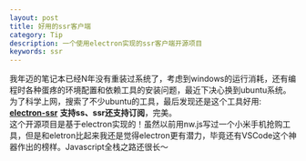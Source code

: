 ```yaml
---
layout: post
title: 好用的ssr客户端
category: Tip 
description: 一个使用electron实现的ssr客户端开源项目
keywords: ssr
---
```

我年迈的笔记本已经N年没有重装过系统了，考虑到windows的运行消耗，还有编程时各种蛋疼的环境配置和依赖工具的安装问题，最近下决心换到ubuntu系统。  
为了科学上网，搜索了不少ubuntu的工具，最后发现还是这个工具好用: [**electron-ssr**](https://github.com/erguotou520/electron-ssr) **支持ss、ssr还支持订阅**，完美。  
这个开源项目是基于electron实现的！虽然以前用nw.js写过一个小米手机抢购工具，但是和eletron比起来我还是觉得electron更有潜力，毕竟还有VSCode这个神器作出的榜样。Javascript全栈之路还很长～